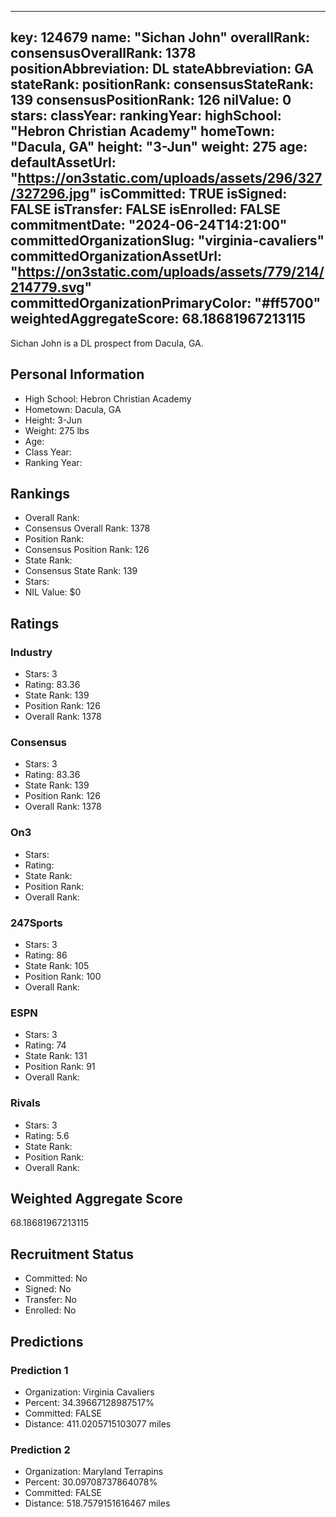 ---
  key: 124679
  name: "Sichan John"
  overallRank: 
  consensusOverallRank: 1378
  positionAbbreviation: DL
  stateAbbreviation: GA
  stateRank: 
  positionRank: 
  consensusStateRank: 139
  consensusPositionRank: 126
  nilValue: 0
  stars: 
  classYear: 
  rankingYear: 
  highSchool: "Hebron Christian Academy"
  homeTown: "Dacula, GA"
  height: "3-Jun"
  weight: 275
  age: 
  defaultAssetUrl: "https://on3static.com/uploads/assets/296/327/327296.jpg"
  isCommitted: TRUE
  isSigned: FALSE
  isTransfer: FALSE
  isEnrolled: FALSE
  commitmentDate: "2024-06-24T14:21:00"
  committedOrganizationSlug: "virginia-cavaliers"
  committedOrganizationAssetUrl: "https://on3static.com/uploads/assets/779/214/214779.svg"
  committedOrganizationPrimaryColor: "#ff5700"
  weightedAggregateScore: 68.18681967213115
  ---
  
  Sichan John is a DL prospect from Dacula, GA.
  
  ## Personal Information
  - High School: Hebron Christian Academy
  - Hometown: Dacula, GA
  - Height: 3-Jun
  - Weight: 275 lbs
  - Age: 
  - Class Year: 
  - Ranking Year: 
  
  ## Rankings
  - Overall Rank: 
  - Consensus Overall Rank: 1378
  - Position Rank: 
  - Consensus Position Rank: 126
  - State Rank: 
  - Consensus State Rank: 139
  - Stars: 
  - NIL Value: $0
  
  ## Ratings
  
  ### Industry
  - Stars: 3
  - Rating: 83.36
  - State Rank: 139
  - Position Rank: 126
  - Overall Rank: 1378
  
  ### Consensus
  - Stars: 3
  - Rating: 83.36
  - State Rank: 139
  - Position Rank: 126
  - Overall Rank: 1378
  
  ### On3
  - Stars: 
  - Rating: 
  - State Rank: 
  - Position Rank: 
  - Overall Rank: 
  
  ### 247Sports
  - Stars: 3
  - Rating: 86
  - State Rank: 105
  - Position Rank: 100
  - Overall Rank: 
  
  ### ESPN
  - Stars: 3
  - Rating: 74
  - State Rank: 131
  - Position Rank: 91
  - Overall Rank: 
  
  ### Rivals
  - Stars: 3
  - Rating: 5.6
  - State Rank: 
  - Position Rank: 
  - Overall Rank: 
  
  ## Weighted Aggregate Score
  68.18681967213115
  
  ## Recruitment Status
  - Committed: No
  - Signed: No
  - Transfer: No
  - Enrolled: No
  
  
  
  ## Predictions
  
  ### Prediction 1
  - Organization: Virginia Cavaliers
  - Percent: 34.39667128987517%
  - Committed: FALSE
  - Distance: 411.0205715103077 miles
  
  ### Prediction 2
  - Organization: Maryland Terrapins
  - Percent: 30.09708737864078%
  - Committed: FALSE
  - Distance: 518.7579151616467 miles
  